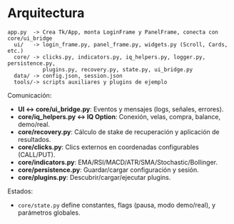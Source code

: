 # Arquitectura

```
app.py  -> Crea Tk/App, monta LoginFrame y PanelFrame, conecta con core/ui_bridge
  ui/   -> login_frame.py, panel_frame.py, widgets.py (Scroll, Cards, etc.)
  core/ -> clicks.py, indicators.py, iq_helpers.py, logger.py, persistence.py,
           plugins.py, recovery.py, state.py, ui_bridge.py
  data/ -> config.json, session.json
  tools/-> scripts auxiliares y plugins de ejemplo
```
Comunicación:
- **UI ↔ core/ui_bridge.py**: Eventos y mensajes (logs, señales, errores).
- **core/iq_helpers.py ↔ IQ Option**: Conexión, velas, compra, balance, demo/real.
- **core/recovery.py**: Cálculo de stake de recuperación y aplicación de resultados.
- **core/clicks.py**: Clics externos en coordenadas configurables (CALL/PUT).
- **core/indicators.py**: EMA/RSI/MACD/ATR/SMA/Stochastic/Bollinger.
- **core/persistence.py**: Guardar/cargar configuración y sesión.
- **core/plugins.py**: Descubrir/cargar/ejecutar plugins.

Estados:
- `core/state.py` define constantes, flags (pausa, modo demo/real), y parámetros globales.
